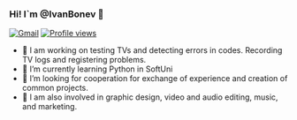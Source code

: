 ### Hi! I`m @IvanBonev 👋
[![Gmail](https://img.shields.io/badge/Gmail-%23EA4335?style=for-the-badge&logo=Gmail)](mailto:ivan.v.bonev@gmail.com) [![Profile views](https://komarev.com/ghpvc/?username=IvanBonev89)](https://github.com/IvanBonev89)
- 🔭 I am working on testing TVs and detecting errors in codes. Recording TV logs and registering problems.
- 🌱 I’m currently learning Python in SoftUni
- 👯 I’m looking for cooperation for exchange of experience and creation of common projects.
- 💬 I am also involved in graphic design, video and audio editing, music, and marketing.

<!--
**IvanBonev89/IvanBonev89** is a ✨ _special_ ✨ repository because its `README.md` (this file) appears on your GitHub profile.

Here are some ideas to get you started:

- 🔭 I am working on testing TVs and detecting errors in codes. Recording TV logs and registering problems.
- 🌱 I’m currently learning Python in SoftUni
- 👯 I’m looking for cooperation for exchange of experience and creation of common projects.
- 💬 I am also involved in graphic design, video and audio editing, music, and marketing.

